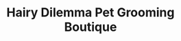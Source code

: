 ---
title: "Hairy Dilemma Pet Grooming Boutique"
url: /boalsburg/hairy-dilemma-pet-grooming-boutique/
shop: Tiersalon
---